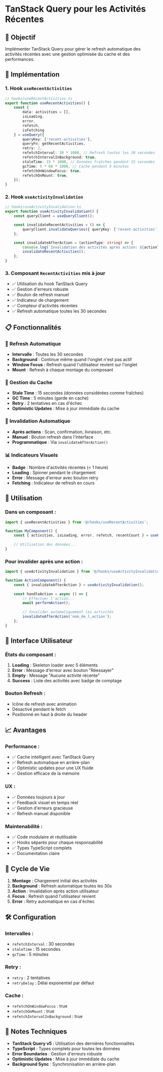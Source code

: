 # TanStack Query pour les Activités Récentes

## 🎯 Objectif
Implémenter TanStack Query pour gérer le refresh automatique des activités récentes avec une gestion optimisée du cache et des performances.

## 🔧 Implémentation

### 1. **Hook `useRecentActivities`**
```typescript
// hooks/useRecentActivities.ts
export function useRecentActivities() {
    const {
        data: activities = [],
        isLoading,
        error,
        refetch,
        isFetching
    } = useQuery({
        queryKey: ['recent-activities'],
        queryFn: getRecentActivities,
        retry: 2,
        refetchInterval: 30 * 1000, // Refresh toutes les 30 secondes
        refetchIntervalInBackground: true,
        staleTime: 15 * 1000, // Données fraîches pendant 15 secondes
        gcTime: 5 * 60 * 1000, // Cache pendant 5 minutes
        refetchOnWindowFocus: true,
        refetchOnMount: true,
    });
}
```

### 2. **Hook `useActivityInvalidation`**
```typescript
// hooks/useActivityInvalidation.ts
export function useActivityInvalidation() {
    const queryClient = useQueryClient();

    const invalidateRecentActivities = () => {
        queryClient.invalidateQueries({ queryKey: ['recent-activities'] });
    };

    const invalidateAfterAction = (actionType: string) => {
        console.log(`Invalidation des activités après action: ${actionType}`);
        invalidateRecentActivities();
    };
}
```

### 3. **Composant `RecentActivities` mis à jour**
- ✅ Utilisation du hook TanStack Query
- ✅ Gestion d'erreurs robuste
- ✅ Bouton de refresh manuel
- ✅ Indicateur de chargement
- ✅ Compteur d'activités récentes
- ✅ Refresh automatique toutes les 30 secondes

## 📋 Fonctionnalités

### 🔄 **Refresh Automatique**
- **Intervalle** : Toutes les 30 secondes
- **Background** : Continue même quand l'onglet n'est pas actif
- **Window Focus** : Refresh quand l'utilisateur revient sur l'onglet
- **Mount** : Refresh à chaque montage du composant

### 🎯 **Gestion du Cache**
- **Stale Time** : 15 secondes (données considérées comme fraîches)
- **GC Time** : 5 minutes (garde en cache)
- **Retry** : 2 tentatives en cas d'échec
- **Optimistic Updates** : Mise à jour immédiate du cache

### 🚀 **Invalidation Automatique**
- **Après actions** : Scan, confirmation, livraison, etc.
- **Manuel** : Bouton refresh dans l'interface
- **Programmatique** : Via `invalidateAfterAction()`

### 📊 **Indicateurs Visuels**
- **Badge** : Nombre d'activités récentes (< 1 heure)
- **Loading** : Spinner pendant le chargement
- **Error** : Message d'erreur avec bouton retry
- **Fetching** : Indicateur de refresh en cours

## 🔧 Utilisation

### Dans un composant :
```typescript
import { useRecentActivities } from '@/hooks/useRecentActivities';

function MyComponent() {
    const { activities, isLoading, error, refetch, recentCount } = useRecentActivities();
    
    // Utilisation des données...
}
```

### Pour invalider après une action :
```typescript
import { useActivityInvalidation } from '@/hooks/useActivityInvalidation';

function ActionComponent() {
    const { invalidateAfterAction } = useActivityInvalidation();
    
    const handleAction = async () => {
        // Effectuer l'action...
        await performAction();
        
        // Invalider automatiquement les activités
        invalidateAfterAction('nom_de_l_action');
    };
}
```

## 🎨 Interface Utilisateur

### **États du composant** :
1. **Loading** : Skeleton loader avec 5 éléments
2. **Error** : Message d'erreur avec bouton "Réessayer"
3. **Empty** : Message "Aucune activité récente"
4. **Success** : Liste des activités avec badge de comptage

### **Bouton Refresh** :
- Icône de refresh avec animation
- Désactivé pendant le fetch
- Positionné en haut à droite du header

## 📈 Avantages

### **Performance** :
- ✅ Cache intelligent avec TanStack Query
- ✅ Refresh automatique en arrière-plan
- ✅ Optimistic updates pour une UX fluide
- ✅ Gestion efficace de la mémoire

### **UX** :
- ✅ Données toujours à jour
- ✅ Feedback visuel en temps réel
- ✅ Gestion d'erreurs gracieuse
- ✅ Refresh manuel disponible

### **Maintenabilité** :
- ✅ Code modulaire et réutilisable
- ✅ Hooks séparés pour chaque responsabilité
- ✅ Types TypeScript complets
- ✅ Documentation claire

## 🔄 Cycle de Vie

1. **Montage** : Chargement initial des activités
2. **Background** : Refresh automatique toutes les 30s
3. **Action** : Invalidation après action utilisateur
4. **Focus** : Refresh quand l'utilisateur revient
5. **Error** : Retry automatique en cas d'échec

## 🛠️ Configuration

### **Intervalles** :
- `refetchInterval` : 30 secondes
- `staleTime` : 15 secondes
- `gcTime` : 5 minutes

### **Retry** :
- `retry` : 2 tentatives
- `retryDelay` : Délai exponentiel par défaut

### **Cache** :
- `refetchOnWindowFocus` : true
- `refetchOnMount` : true
- `refetchIntervalInBackground` : true

## 📝 Notes Techniques

- **TanStack Query v5** : Utilisation des dernières fonctionnalités
- **TypeScript** : Types complets pour toutes les données
- **Error Boundaries** : Gestion d'erreurs robuste
- **Optimistic Updates** : Mise à jour immédiate du cache
- **Background Sync** : Synchronisation en arrière-plan 